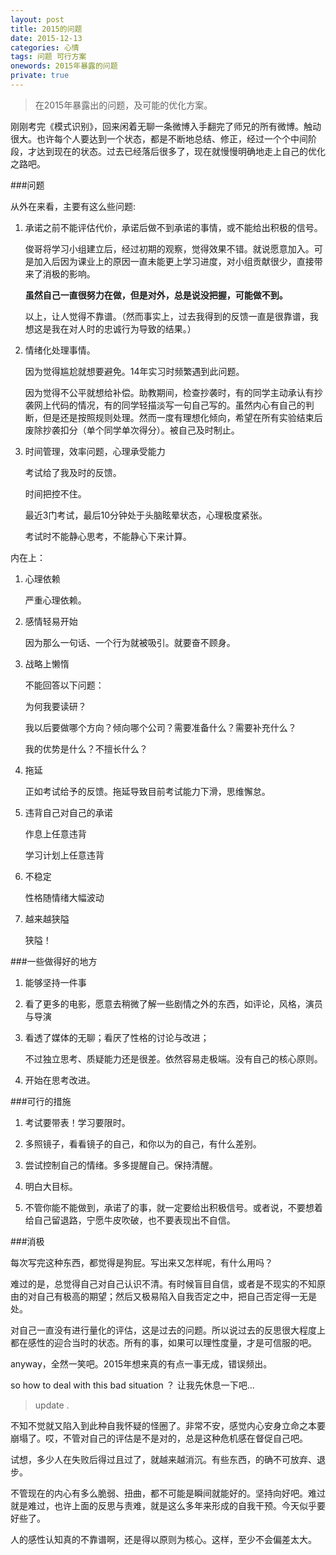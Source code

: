 ```yaml
---
layout: post
title: 2015的问题
date: 2015-12-13
categories: 心情 
tags: 问题 可行方案
onewords: 2015年暴露的问题
private: true
---
```

> 在2015年暴露出的问题，及可能的优化方案。


刚刚考完《模式识别》，回来闲着无聊一条微博入手翻完了师兄的所有微博。触动很大。也许每个人要达到一个状态，都是不断地总结、修正，经过一个个中间阶段，才达到现在的状态。过去已经落后很多了，现在就慢慢明确地走上自己的优化之路吧。

###问题

从外在来看，主要有这么些问题:

1. 承诺之前不能评估代价，承诺后做不到承诺的事情，或不能给出积极的信号。

    俊哥将学习小组建立后，经过初期的观察，觉得效果不错。就说愿意加入。可是加入后因为课业上的原因一直未能更上学习进度，对小组贡献很少，直接带来了消极的影响。
    
    **虽然自己一直很努力在做，但是对外，总是说没把握，可能做不到。**

    以上，让人觉得不靠谱。（然而事实上，过去我得到的反馈一直是很靠谱，我想这是我在对人时的忠诚行为导致的结果。）

2. 情绪化处理事情。

    因为觉得尴尬就想要避免。14年实习时频繁遇到此问题。

    因为觉得不公平就想给补偿。助教期间，检查抄袭时，有的同学主动承认有抄袭网上代码的情况，有的同学轻描淡写一句自己写的。虽然内心有自己的判断，但是还是按照规则处理。然而一度有理想化倾向，希望在所有实验结束后废除抄袭扣分（单个同学单次得分）。被自己及时制止。

3. 时间管理，效率问题，心理承受能力

    考试给了我及时的反馈。
    
    时间把控不住。

    最近3门考试，最后10分钟处于头脑眩晕状态，心理极度紧张。

    考试时不能静心思考，不能静心下来计算。

内在上：

1. 心理依赖

    严重心理依赖。

2. 感情轻易开始

    因为那么一句话、一个行为就被吸引。就要奋不顾身。

3. 战略上懒惰

    不能回答以下问题：

    为何我要读研？

    我以后要做哪个方向？倾向哪个公司？需要准备什么？需要补充什么？

    我的优势是什么？不擅长什么？

4. 拖延

    正如考试给予的反馈。拖延导致目前考试能力下滑，思维懈怠。

5. 违背自己对自己的承诺

    作息上任意违背

    学习计划上任意违背

6. 不稳定

    性格随情绪大幅波动

7. 越来越狭隘

    狭隘！

###一些做得好的地方

1. 能够坚持一件事

2. 看了更多的电影，愿意去稍微了解一些剧情之外的东西，如评论，风格，演员与导演

3. 看透了媒体的无聊；看厌了性格的讨论与改进；
    
    不过独立思考、质疑能力还是很差。依然容易走极端。没有自己的核心原则。

4. 开始在思考改进。

###可行的措施

1. 考试要带表！学习要限时。

2. 多照镜子，看看镜子的自己，和你以为的自己，有什么差别。

3. 尝试控制自己的情绪。多多提醒自己。保持清醒。

4. 明白大目标。

5. 不管你能不能做到，承诺了的事，就一定要给出积极信号。或者说，不要想着给自己留退路，宁愿牛皮吹破，也不要表现出不自信。

###消极

每次写完这种东西，都觉得是狗屁。写出来又怎样呢，有什么用吗？

难过的是，总觉得自己对自己认识不清。有时候盲目自信，或者是不现实的不知原由的对自己有极高的期望；然后又极易陷入自我否定之中，把自己否定得一无是处。

对自己一直没有进行量化的评估，这是过去的问题。所以说过去的反思很大程度上都在感性的迎合当时的状态。所有的事，如果可以理性度量，才是可信服的吧。

anyway，全然一笑吧。2015年想来真的有点一事无成，错误频出。

so how to deal with this bad situation ？ 让我先休息一下吧...

> update .

不知不觉就又陷入到此种自我怀疑的怪圈了。非常不安，感觉内心安身立命之本要崩塌了。哎，不管对自己的评估是不是对的，总是这种危机感在督促自己吧。

试想，多少人在失败后得过且过了，就越来越消沉。有些东西，的确不可放弃、退步。

不管现在的内心有多么脆弱、扭曲，都不可能是瞬间就能好的。坚持向好吧。难过就是难过，也许上面的反思与责难，就是这么多年来形成的自我干预。今天似乎要好些了。

人的感性认知真的不靠谱啊，还是得以原则为核心。这样，至少不会偏差太大。